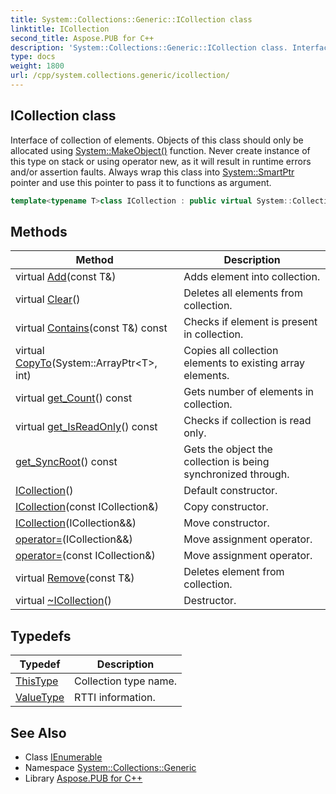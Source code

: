 ```yaml
---
title: System::Collections::Generic::ICollection class
linktitle: ICollection
second_title: Aspose.PUB for C++
description: 'System::Collections::Generic::ICollection class. Interface of collection of elements. Objects of this class should only be allocated using System::MakeObject() function. Never create instance of this type on stack or using operator new, as it will result in runtime errors and/or assertion faults. Always wrap this class into System::SmartPtr pointer and use this pointer to pass it to functions as argument in C++.'
type: docs
weight: 1800
url: /cpp/system.collections.generic/icollection/
---
```

## ICollection class


Interface of collection of elements. Objects of this class should only be allocated using [System::MakeObject()](../../system/makeobject/) function. Never create instance of this type on stack or using operator new, as it will result in runtime errors and/or assertion faults. Always wrap this class into [System::SmartPtr](../../system/smartptr/) pointer and use this pointer to pass it to functions as argument.

```cpp
template<typename T>class ICollection : public virtual System::Collections::Generic::IEnumerable<T>
```

## Methods

| Method | Description |
| --- | --- |
| virtual [Add](./add/)(const T\&) | Adds element into collection. |
| virtual [Clear](./clear/)() | Deletes all elements from collection. |
| virtual [Contains](./contains/)(const T\&) const | Checks if element is present in collection. |
| virtual [CopyTo](./copyto/)(System::ArrayPtr\<T\>, int) | Copies all collection elements to existing array elements. |
| virtual [get_Count](./get_count/)() const | Gets number of elements in collection. |
| virtual [get_IsReadOnly](./get_isreadonly/)() const | Checks if collection is read only. |
| [get_SyncRoot](./get_syncroot/)() const | Gets the object the collection is being synchronized through. |
| [ICollection](./icollection/)() | Default constructor. |
| [ICollection](./icollection/)(const ICollection\&) | Copy constructor. |
| [ICollection](./icollection/)(ICollection\&&) | Move constructor. |
| [operator=](./operator=/)(ICollection\&&) | Move assignment operator. |
| [operator=](./operator=/)(const ICollection\&) | Move assignment operator. |
| virtual [Remove](./remove/)(const T\&) | Deletes element from collection. |
| virtual [~ICollection](./~icollection/)() | Destructor. |
## Typedefs

| Typedef | Description |
| --- | --- |
| [ThisType](./thistype/) | Collection type name. |
| [ValueType](./valuetype/) | RTTI information. |

## See Also

* Class [IEnumerable](../ienumerable/)
* Namespace [System::Collections::Generic](../)
* Library [Aspose.PUB for C++](../../)
